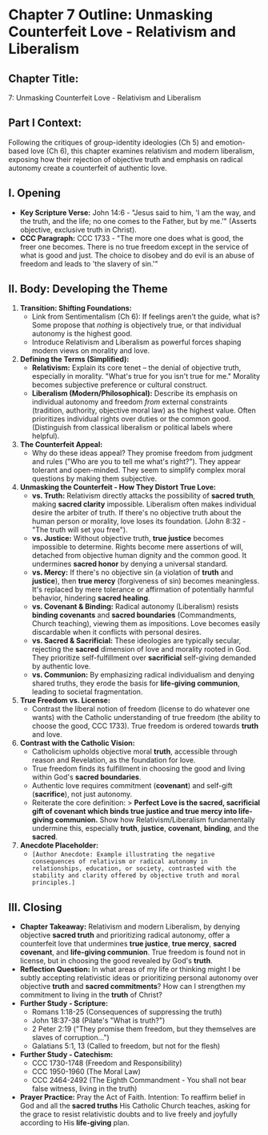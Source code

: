 # Chapter 7 Outline: Unmasking Counterfeit Love - Relativism and Liberalism

## Chapter Title:
7: Unmasking Counterfeit Love - Relativism and Liberalism

## Part I Context:
Following the critiques of group-identity ideologies (Ch 5) and emotion-based love (Ch 6), this chapter examines relativism and modern liberalism, exposing how their rejection of objective truth and emphasis on radical autonomy create a counterfeit of authentic love.

## I. Opening

*   **Key Scripture Verse:** John 14:6 - "Jesus said to him, 'I am the way, and the truth, and the life; no one comes to the Father, but by me.'" (Asserts objective, exclusive truth in Christ).
*   **CCC Paragraph:** CCC 1733 - "The more one does what is good, the freer one becomes. There is no true freedom except in the service of what is good and just. The choice to disobey and do evil is an abuse of freedom and leads to 'the slavery of sin.'"

## II. Body: Developing the Theme

1.  **Transition: Shifting Foundations:**
    *   Link from Sentimentalism (Ch 6): If feelings aren't the guide, what is? Some propose that *nothing* is objectively true, or that individual autonomy is the highest good.
    *   Introduce Relativism and Liberalism as powerful forces shaping modern views on morality and love.
2.  **Defining the Terms (Simplified):**
    *   **Relativism:** Explain its core tenet – the denial of objective truth, especially in morality. "What's true for you isn't true for me." Morality becomes subjective preference or cultural construct.
    *   **Liberalism (Modern/Philosophical):** Describe its emphasis on individual autonomy and freedom *from* external constraints (tradition, authority, objective moral law) as the highest value. Often prioritizes individual rights over duties or the common good. (Distinguish from classical liberalism or political labels where helpful).
3.  **The Counterfeit Appeal:**
    *   Why do these ideas appeal? They promise freedom from judgment and rules ("Who are you to tell me what's right?"). They appear tolerant and open-minded. They seem to simplify complex moral questions by making them subjective.
4.  **Unmasking the Counterfeit - How They Distort True Love:**
    *   **vs. Truth:** Relativism directly attacks the possibility of **sacred truth**, making **sacred clarity** impossible. Liberalism often makes individual desire the arbiter of truth. If there's no objective truth about the human person or morality, love loses its foundation. (John 8:32 - "The truth will set you free").
    *   **vs. Justice:** Without objective truth, **true justice** becomes impossible to determine. Rights become mere assertions of will, detached from objective human dignity and the common good. It undermines **sacred honor** by denying a universal standard.
    *   **vs. Mercy:** If there's no objective sin (a violation of **truth** and **justice**), then **true mercy** (forgiveness of sin) becomes meaningless. It's replaced by mere tolerance or affirmation of potentially harmful behavior, hindering **sacred healing**.
    *   **vs. Covenant & Binding:** Radical autonomy (Liberalism) resists **binding covenants** and **sacred boundaries** (Commandments, Church teaching), viewing them as impositions. Love becomes easily discardable when it conflicts with personal desires.
    *   **vs. Sacred & Sacrificial:** These ideologies are typically secular, rejecting the **sacred** dimension of love and morality rooted in God. They prioritize self-fulfillment over **sacrificial** self-giving demanded by authentic love.
    *   **vs. Communion:** By emphasizing radical individualism and denying shared truths, they erode the basis for **life-giving communion**, leading to societal fragmentation.
5.  **True Freedom vs. License:**
    *   Contrast the liberal notion of freedom (license to do whatever one wants) with the Catholic understanding of true freedom (the ability to choose the good, CCC 1733). True freedom is ordered towards **truth** and love.
6.  **Contrast with the Catholic Vision:**
    *   Catholicism upholds objective moral **truth**, accessible through reason and Revelation, as the foundation for love.
    *   True freedom finds its fulfillment in choosing the good and living within God's **sacred boundaries**.
    *   Authentic love requires commitment (**covenant**) and self-gift (**sacrifice**), not just autonomy.
    *   Reiterate the core definition: > **Perfect Love is the sacred, sacrificial gift of covenant which binds true justice and true mercy into life-giving communion.** Show how Relativism/Liberalism fundamentally undermine this, especially **truth**, **justice**, **covenant**, **binding**, and the **sacred**.
7.  **Anecdote Placeholder:**
    *   `[Author Anecdote: Example illustrating the negative consequences of relativism or radical autonomy in relationships, education, or society, contrasted with the stability and clarity offered by objective truth and moral principles.]`

## III. Closing

*   **Chapter Takeaway:** Relativism and modern Liberalism, by denying objective **sacred truth** and prioritizing radical autonomy, offer a counterfeit love that undermines **true justice**, **true mercy**, **sacred covenant**, and **life-giving communion**. True freedom is found not in license, but in choosing the good revealed by God's **truth**.
*   **Reflection Question:** In what areas of my life or thinking might I be subtly accepting relativistic ideas or prioritizing personal autonomy over objective **truth** and **sacred commitments**? How can I strengthen my commitment to living in the **truth** of Christ?
*   **Further Study - Scripture:**
    *   Romans 1:18-25 (Consequences of suppressing the truth)
    *   John 18:37-38 (Pilate's "What is truth?")
    *   2 Peter 2:19 ("They promise them freedom, but they themselves are slaves of corruption...")
    *   Galatians 5:1, 13 (Called to freedom, but not for the flesh)
*   **Further Study - Catechism:**
    *   CCC 1730-1748 (Freedom and Responsibility)
    *   CCC 1950-1960 (The Moral Law)
    *   CCC 2464-2492 (The Eighth Commandment - You shall not bear false witness, living in the truth)
*   **Prayer Practice:** Pray the Act of Faith. Intention: To reaffirm belief in God and all the **sacred truths** His Catholic Church teaches, asking for the grace to resist relativistic doubts and to live freely and joyfully according to His **life-giving** plan.
